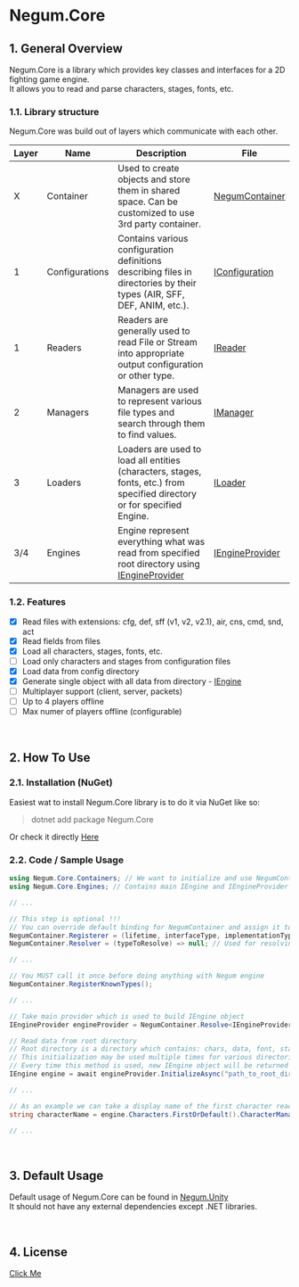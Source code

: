 # Negum.Core

## 1. General Overview
Negum.Core is a library which provides key classes and interfaces for a 2D fighting game engine. <br/>
It allows you to read and parse characters, stages, fonts, etc.

### 1.1. Library structure
Negum.Core was build out of layers which communicate with each other.

Layer | Name | Description | File
------|------|-------------|------
X | Container | Used to create objects and store them in shared space. Can be customized to use 3rd party container. | [NegumContainer](https://github.com/TheNegumProject/Negum.Core/blob/main/Negum.Core/Containers/NegumContainer.cs)
1 | Configurations | Contains various configuration definitions describing files in directories by their types (AIR, SFF, DEF, ANIM, etc.). | [IConfiguration](https://github.com/TheNegumProject/Negum.Core/blob/main/Negum.Core/Configurations/IConfiguration.cs)
1 | Readers | Readers are generally used to read File or Stream into appropriate output configuration or other type. | [IReader](https://github.com/TheNegumProject/Negum.Core/blob/main/Negum.Core/Readers/IReader.cs)
2 | Managers | Managers are used to represent various file types and search through them to find values. | [IManager](https://github.com/TheNegumProject/Negum.Core/blob/main/Negum.Core/Managers/IManager.cs)
3 | Loaders | Loaders are used to load all entities (characters, stages, fonts, etc.) from specified directory or for specified Engine. | [ILoader](https://github.com/TheNegumProject/Negum.Core/blob/main/Negum.Core/Loaders/ILoader.cs)
3/4 | Engines | Engine represent everything what was read from specified root directory using [IEngineProvider](https://github.com/TheNegumProject/Negum.Core/blob/main/Negum.Core/Engines/IEngineProvider.cs) | [IEngineProvider](https://github.com/TheNegumProject/Negum.Core/blob/main/Negum.Core/Engines/IEngineProvider.cs)

### 1.2. Features
- [X] Read files with extensions: cfg, def, sff (v1, v2, v2.1), air, cns, cmd, snd, act
- [X] Read fields from files
- [X] Load all characters, stages, fonts, etc.
- [ ] Load only characters and stages from configuration files
- [X] Load data from config directory
- [X] Generate single object with all data from directory - [IEngine](https://github.com/TheNegumProject/Negum.Core/blob/main/Negum.Core/Engines/IEngine.cs)
- [ ] Multiplayer support (client, server, packets)
- [ ] Up to 4 players offline
- [ ] Max numer of players offline (configurable)

</br>

## 2. How To Use

### 2.1. Installation (NuGet)
Easiest wat to install Negum.Core library is to do it via NuGet like so:
> dotnet add package Negum.Core

Or check it directly [Here](https://www.nuget.org/packages/Negum.Core/)

### 2.2. Code / Sample Usage
```csharp
using Negum.Core.Containers; // We want to initialize and use NegumContainer class
using Negum.Core.Engines; // Contains main IEngine and IEngineProvider interfaces

// ...

// This step is optional !!!
// You can override default binding for NegumContainer and assign it to 3rd party Container
NegumContainer.Registerer = (lifetime, interfaceType, implementationType) => { }; // Used for registering new type
NegumContainer.Resolver = (typeToResolve) => null; // Used for resolving type

// ...

// You MUST call it once before doing anything with Negum engine
NegumContainer.RegisterKnownTypes();

// ...

// Take main provider which is used to build IEngine object
IEngineProvider engineProvider = NegumContainer.Resolve<IEngineProvider>();

// Read data from root directory
// Root directory is a directory which contains: chars, data, font, stages, sound, etc.
// This initialization may be used multiple times for various directories
// Every time this method is used, new IEngine object will be returned
IEngine engine = await engineProvider.InitializeAsync("path_to_root_directory");

// ...

// As an example we can take a display name of the first character read from chars directory
string characterName = engine.Characters.FirstOrDefault().CharacterManager.Info.DisplayName;

// ...

```

</br>

## 3. Default Usage
Default usage of Negum.Core can be found in [Negum.Unity](https://github.com/TheNegumProject/Negum.Unity) </br>
It should not have any external dependencies except .NET libraries.

</br>

## 4. License
[Click Me](https://github.com/TheNegumProject/Negum.Core/blob/main/LICENSE)
